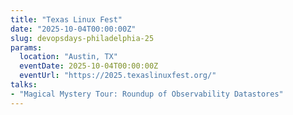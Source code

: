 ```yaml
---
title: "Texas Linux Fest"
date: "2025-10-04T00:00:00Z"
slug: devopsdays-philadelphia-25
params:
  location: "Austin, TX"
  eventDate: 2025-10-04T00:00:00Z
  eventUrl: "https://2025.texaslinuxfest.org/"
talks:
- "Magical Mystery Tour: Roundup of Observability Datastores"
---
```

